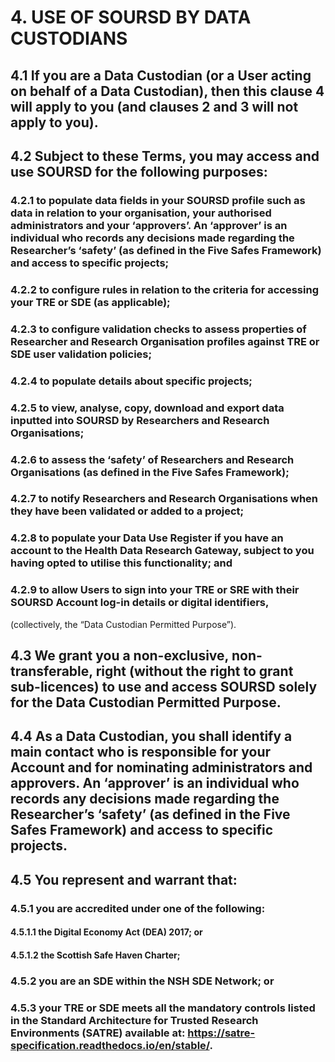 # 4. USE OF SOURSD BY DATA CUSTODIANS

## 4.1 If you are a Data Custodian (or a User acting on behalf of a Data Custodian), then this clause 4 will apply to you (and clauses 2 and 3 will not apply to you).

## 4.2 Subject to these Terms, you may access and use SOURSD for the following purposes:

### 4.2.1 to populate data fields in your SOURSD profile such as data in relation to your organisation, your authorised administrators and your ‘approvers’. An ‘approver’ is an individual who records any decisions made regarding the Researcher’s ‘safety’ (as defined in the Five Safes Framework) and access to specific projects;

### 4.2.2 to configure rules in relation to the criteria for accessing your TRE or SDE (as applicable);

### 4.2.3 to configure validation checks to assess properties of Researcher and Research Organisation profiles against TRE or SDE user validation policies;

### 4.2.4 to populate details about specific projects;

### 4.2.5 to view, analyse, copy, download and export data inputted into SOURSD by Researchers and Research Organisations;

### 4.2.6 to assess the ‘safety’ of Researchers and Research Organisations (as defined in the Five Safes Framework);

### 4.2.7 to notify Researchers and Research Organisations when they have been validated or added to a project;

### 4.2.8 to populate your Data Use Register if you have an account to the Health Data Research Gateway, subject to you having opted to utilise this functionality; and

### 4.2.9 to allow Users to sign into your TRE or SRE with their SOURSD Account log-in details or digital identifiers,

(collectively, the “Data Custodian Permitted Purpose”).

## 4.3 We grant you a non-exclusive, non-transferable, right (without the right to grant sub-licences) to use and access SOURSD solely for the Data Custodian Permitted Purpose.

## 4.4 As a Data Custodian, you shall identify a main contact who is responsible for your Account and for nominating administrators and approvers. An ‘approver’ is an individual who records any decisions made regarding the Researcher’s ‘safety’ (as defined in the Five Safes Framework) and access to specific projects.

## 4.5 You represent and warrant that:

### 4.5.1 you are accredited under one of the following:

#### 4.5.1.1 the Digital Economy Act (DEA) 2017; or

#### 4.5.1.2 the Scottish Safe Haven Charter;

### 4.5.2 you are an SDE within the NSH SDE Network; or

### 4.5.3 your TRE or SDE meets all the mandatory controls listed in the Standard Architecture for Trusted Research Environments (SATRE) available at: https://satre-specification.readthedocs.io/en/stable/.
